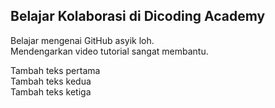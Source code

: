 ## Belajar Kolaborasi di Dicoding Academy

Belajar mengenai GitHub asyik loh.<br>
Mendengarkan video tutorial sangat membantu.<br>

Tambah teks pertama<br>
Tambah teks kedua<br>
Tambah teks ketiga<br>
